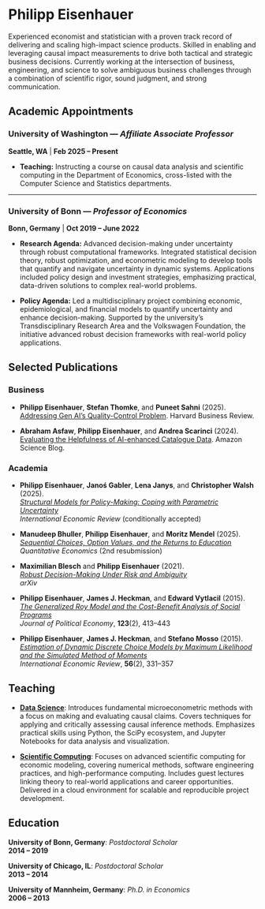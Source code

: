 # Philipp Eisenhauer

Experienced economist and statistician with a proven track record of delivering and scaling high-impact science products. Skilled in enabling and leveraging causal impact measurements to drive both tactical and strategic business decisions. Currently working at the intersection of business, engineering, and science to solve ambiguous business challenges through a combination of scientific rigor, sound judgment, and strong communication.

## Academic Appointments

### University of Washington — *Affiliate Associate Professor*  
**Seattle, WA** | **Feb 2025 – Present**

- **Teaching:** Instructing a course on causal data analysis and scientific computing in the Department of Economics, cross-listed with the Computer Science and Statistics departments.

---

### University of Bonn — *Professor of Economics*  
**Bonn, Germany** | **Oct 2019 – June 2022**

- **Research Agenda:** Advanced decision-making under uncertainty through robust computational frameworks. Integrated statistical decision theory, robust optimization, and econometric modeling to develop tools that quantify and navigate uncertainty in dynamic systems. Applications included policy design and investment strategies, emphasizing practical, data-driven solutions to complex real-world problems.

- **Policy Agenda:** Led a multidisciplinary project combining economic, epidemiological, and financial models to quantify uncertainty and enhance decision-making. Supported by the university’s Transdisciplinary Research Area and the Volkswagen Foundation, the initiative advanced robust decision frameworks with real-world policy applications.


## Selected Publications

### Business

* **Philipp Eisenhauer**, **Stefan Thomke**, and **Puneet Sahni** (2025). [Addressing Gen AI’s Quality-Control Problem](https://hbr.org/2025/09/addressing-gen-ais-quality-control-problem). Harvard Business Review.

* **Abraham Asfaw**, **Philipp Eisenhauer**, and **Andrea Scarinci** (2024). [Evaluating the Helpfulness of AI-enhanced Catalogue Data](https://www.amazon.science/blog/evaluating-the-helpfulness-of-ai-enhanced-catalogue-data). Amazon Science Blog. 

### Academia

- **Philipp Eisenhauer**, **Janoś Gabler**, **Lena Janys**, and **Christopher Walsh** (2025).  
  *[Structural Models for Policy-Making: Coping with Parametric Uncertainty](https://arxiv.org/abs/2103.01115)*  
  *International Economic Review* (conditionally accepted)

- **Manudeep Bhuller**, **Philipp Eisenhauer**, and **Moritz Mendel** (2025).  
  *[Sequential Choices, Option Values, and the Returns to Education](https://arxiv.org/abs/2205.05444)*  
  *Quantitative Economics* (2nd resubmission)

- **Maximilian Blesch** and **Philipp Eisenhauer** (2021).  
  *[Robust Decision-Making Under Risk and Ambiguity](https://arxiv.org/abs/2104.12573)*  
  *arXiv*

- **Philipp Eisenhauer**, **James J. Heckman**, and **Edward Vytlacil** (2015).  
  *[The Generalized Roy Model and the Cost-Benefit Analysis of Social Programs](https://www.journals.uchicago.edu/doi/abs/10.1086/679498)*  
  *Journal of Political Economy*, **123**(2), 413–443

- **Philipp Eisenhauer**, **James J. Heckman**, and **Stefano Mosso** (2015).  
  *[Estimation of Dynamic Discrete Choice Models by Maximum Likelihood and the Simulated Method of Moments](https://onlinelibrary.wiley.com/doi/abs/10.1111/iere.12107)*  
  *International Economic Review*, **56**(2), 331–357

## Teaching

* **[Data Science](https://ose-data-science.readthedocs.io/en/latest/)**: Introduces fundamental microeconometric methods with a focus on making and evaluating causal claims. Covers techniques for applying and critically assessing causal inference methods. Emphasizes practical skills using Python, the SciPy ecosystem, and Jupyter Notebooks for data analysis and visualization.

* **[Scientific Computing](https://ose-scientific-computing.readthedocs.io/en/latest/)**: Focuses on advanced scientific computing for economic modeling, covering numerical methods, software engineering practices, and high-performance computing. Includes guest lectures linking theory to real-world applications and career opportunities. Delivered in a cloud environment for scalable and reproducible project development.

## Education

**University of Bonn, Germany**: *Postdoctoral Scholar*  
**2014 – 2019**

**University of Chicago, IL**: *Postdoctoral Scholar*  
**2013 – 2014**

**University of Mannheim, Germany**: *Ph.D. in Economics*  
**2006 – 2013**
